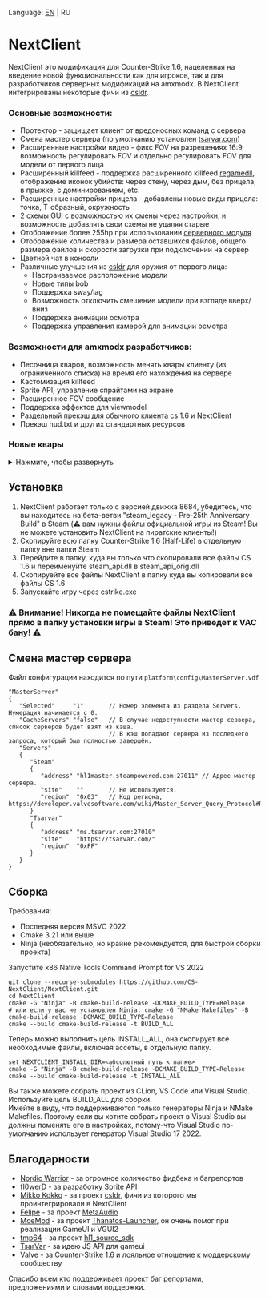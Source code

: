 Language: [EN](https://github.com/CS-NextClient/NextClient/blob/main/README.md) | RU

NextClient
==========

NextClient это модификация для Counter-Strike 1.6, нацеленная на введение новой функциональности как для игроков, так и для разработчиков серверных модификаций на amxmodx.
В NextClient интегрированы некоторые фичи из [csldr](https://github.com/mikkokko/csldr). 

### Основные возможности:
 - Протектор - защищает клиент от вредоносных команд с сервера
 - Смена мастер сервера (по умолчанию установлен [tsarvar.com](https://tsarvar.com))
 - Расширенные настройки видео - фикс FOV на разрешениях 16:9, возможность регулировать FOV и отдельно регулировать FOV для модели от первого лица
 - Расширенный killfeed - поддержка расширенного killfeed [regamedll](https://github.com/s1lentq/ReGameDLL_CS/pull/858), отображение иконок убийств: через стену, через дым, без прицела, в прыжке, с доминированием, etc.
 - Расширенные настройки прицела - добавлены новые виды прицела: точка, T-образный, окружность
 - 2 схемы GUI с возможностью их смены через настройки, и возможность добавлять свои схемы не удаляя старые
 - Отображение более 255hp при использовании [серверного модуля](https://github.com/CS-NextClient/NextClientServerApi)
 - Отображение количества и размера оставшихся файлов, общего размера файлов и скорости загрузки при подключении на сервер
 - Цветной чат в консоли
 - Различные улучшения из [csldr](https://github.com/mikkokko/csldr) для оружия от первого лица:
    - Настраиваемое расположение модели
    - Новые типы bob
    - Поддержка sway/lag
    - Возможность отключить смещение модели при взгляде вверх/вниз
    - Поддержка анимации осмотра
    - Поддержка управления камерой для анимации осмотра

### Возможности для amxmodx разработчиков:
 - Песочница кваров, возможность менять квары клиенту (из ограниченного списка) на время его нахождения на сервере
 - Кастомизация killfeed
 - Sprite API, управление спрайтами на экране
 - Расширенное FOV сообщение
 - Поддержка эффектов для viewmodel
 - Раздельный прекэш для обычного клиента cs 1.6 и NextClient
 - Прекэш hud.txt и других стандартных ресурсов

### Новые квары
<details>
<summary>Нажмите, чтобы развернуть</summary>

| Cvar name | Default value | Available in sandbox*       | Description |
| --- |---------------|-----------------------------| --- |
| viewmodel_disable_shift | 0             | Yes                         | Disable viewmodel shifting (when you looking up or down). |
| viewmodel_offset_x | 0             | Yes                         |  |
| viewmodel_offset_y | 0             | Yes                         |  |
| viewmodel_offset_z | 0             | Yes                         |  |
| camera_movement_scale | 1             | No                          | Camera movement scale. |
| camera_movement_interp | 0             | No                          | Smooths out camera movement when switching weapons. Recommended value is 0.1. Set to 0 to disable smoothing. |
| viewmodel_fov | 90            | No                          | Min: 70<br/>Max: 100 |
| cl_crosshair_type | 0             | Yes                         | Crosshair type. 0 - crosshair, 1 - T-shaped, 2 - circle, 3 - dot. |
| cl_bob_camera | 0             | No                          | View origin bob, does nothing with cl_bobstyle 2. |
| cl_bobstyle | 0             | Yes                         | 0 for default bob, 1 for old style bob and 2 for CS:GO style bob. |
| cl_bobamt_vert | 0\.13         | Yes                         | Vertical scale for CS:GO style bob. |
| cl_bobamt_lat | 0\.32         | Yes                         | Lateral scale for CS:GO style bob. |
| cl_bob_lower_amt | 8             | Yes                         | Specifies how much the viewmodel moves inwards for CS:GO style bob. |
| cl_rollangle | 0             | Yes                         | Screen roll angle when strafing or looking (Quake effect). |
| cl_rollspeed | 200           | Yes                         | Screen roll speed when strafing or looking (Quake effect). |
| viewmodel_lag_style | 0             | No                          | Viewmodel sway style. 0 is off, 1 is HL2 style and 2 is CS:S/CS:GO style. |
| viewmodel_lag_scale | 0             | Yes                         | Scale of the viewmodel sway. |
| viewmodel_lag_speed | 8             | Yes                         |  Speed of the viewmodel sway. (HL2 sway only) |
| fov_horplus | 0             | No                          | Enables Hor+ scaling for FOV. Fixes the FOV when playing with aspect ratios besides 4:3. |
| fov_angle | 90            | No (use ncl_setfov instead) | Min: 70<br/>Max: 100 |
| fov_lerp | 0             | No (use ncl_setfov instead) | FOV interpolation time in seconds. |
| hud_deathnotice_max | 5             | No                          | The maximum number of killfeed entries that can be displayed. |
| hud_deathnotice_old | 0             | No                          | Enable the old style of killfeed. |
| http_max_active_requests | 5             | No                          |  |
| http_max_requests_retries | 3             | No                          |   |

*Может ли сервер изменять значение квара, используя функцию песочницы кваров.
</details>

## Установка

1. NextClient работает только с версией движка 8684, убедитесь, что вы находитесь на бета-ветви "steam_legacy - Pre-25th Anniversary Build" в Steam (⚠️ вам нужны файлы официальной игры из Steam! Вы не можете установить NextClient на пиратские клиенты!)
2. Скопируйте всю папку Counter-Strike 1.6 (Half-Life) в отдельную папку вне папки Steam
3. Перейдите в папку, куда вы только что скопировали все файлы CS 1.6 и переименуйте steam_api.dll в steam_api_orig.dll
4. Скопируейте все файлы NextClient в папку куда вы копировали все файлы CS 1.6
5. Запускайте игру через cstrike.exe

### ⚠️ Внимание! Никогда не помещайте файлы NextClient прямо в папку установки игры в Steam! Это приведет к VAC бану! ⚠️

## Смена мастер сервера

Файл конфигурации находится по пути `platform\config\MasterServer.vdf`
```vdf
"MasterServer"
{
   "Selected"     "1"       // Номер элемента из раздела Servers. Нумерация начинается с 0.
   "CacheServers" "false"   // В случае недоступности мастер сервера, список серверов будет взят из кэша.
                            // В кэш попадают сервера из последнего запроса, который был полностью завершён.
   "Servers"
   {
      "Steam"
      {
         "address" "hl1master.steampowered.com:27011" // Адрес мастер сервера.
         "site"    ""       // Не используется.
         "region"  "0x03"   // Код региона, https://developer.valvesoftware.com/wiki/Master_Server_Query_Protocol#Region_codes.
      }
      "Tsarvar"
      {
         "address" "ms.tsarvar.com:27010"
         "site"    "https://tsarvar.com/"
         "region"  "0xFF"
      }
   }
}
```

## Сборка
Требования:
- Последняя версия MSVC 2022
- Cmake 3.21 или выше
- Ninja (необязательно, но крайне рекомендуется, для быстрой сборки проекта)

Запустите x86 Native Tools Command Prompt for VS 2022
```
git clone --recurse-submodules https://github.com/CS-NextClient/NextClient.git
cd NextClient
cmake -G "Ninja" -B cmake-build-release -DCMAKE_BUILD_TYPE=Release
# или если у вас не установлен Ninja: cmake -G "NMake Makefiles" -B cmake-build-release -DCMAKE_BUILD_TYPE=Release 
cmake --build cmake-build-release -t BUILD_ALL

```

Теперь можно выполнить цель INSTALL_ALL, она скопирует все необходимые файлы, включая ассеты, в отдельную папку.
```
set NEXTCLIENT_INSTALL_DIR=<абсолютный путь к папке>
cmake -G "Ninja" -B cmake-build-release -DCMAKE_BUILD_TYPE=Release
cmake --build cmake-build-release -t INSTALL_ALL
```

Вы также можете собрать проект из CLion, VS Code или Visual Studio. Используйте цель BUILD_ALL для сборки.  
Имейте в виду, что поддерживаются только генераторы Ninja и NMake Makefiles. Поэтому если вы хотите собрать проект в Visual Studio вы должны поменять его в настройках, потому-что Visual Studio по-умолчанию использует генератор Visual Studio 17 2022.

## Благодарности
- [Nordic Warrior](https://github.com/Nord1cWarr1or) - за огромное количество фидбека и багрепортов
- [fl0werD](https://github.com/fl0werD) - за разработку Sprite API
- [Mikko Kokko](https://github.com/mikkokko) - за проект [csldr](https://github.com/mikkokko/csldr), фичи из которого мы проинтегрировали в NextClient
- [Felipe](https://github.com/LAGonauta) - за проект [MetaAudio](https://github.com/LAGonauta/MetaAudio)
- [MoeMod](https://github.com/MoeMod) - за проект [Thanatos-Launcher](https://github.com/MoeMod/Thanatos-Launcher), он очень помог при реализации GameUI и VGUI2
- [tmp64](https://github.com/tmp64) - за проект [hl1_source_sdk](https://github.com/tmp64/hl1_source_sdk)
- [TsarVar](https://tsarvar.com) - за идею JS API для gameui
- Valve - за Counter-Strike 1.6 и лояльное отношение к моддерскому сообществу

Спасибо всем кто поддерживает проект баг репортами, предложениями и словами поддержки.
